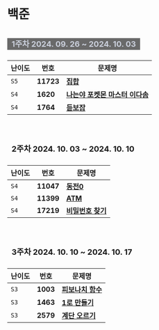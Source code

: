 # 백준
</br>

<div style="padding-bottom: 10">
    <span style="font-size: 18; font-weight: bold; color: #CACFDB; background-color: #696969; padding: 3 10">
    1주차 2024. 09. 26 ~ 2024. 10. 03
    </span>
</div>

| 난이도 | 번호 | 문제명 |
|---|---|---|
| `S5`   | **11723** | [**집합**](https://www.acmicpc.net/problem/11723) |
| `S4` | **1620** | [**나는야 포켓몬 마스터 이다솜**](https://www.acmicpc.net/problem/1620) |
| `S4` | **1764** | [**듣보잡**](https://www.acmicpc.net/problem/1764) |

</br></br>

<div style="padding-bottom: 10">
    <span style="font-size: 18; font-weight: bold; padding: 3 10;">
    2주차 2024. 10. 03 ~ 2024. 10. 10
    </span>
</div>

| 난이도 | 번호 | 문제명 |
|---|---|---|
| `S4`   | **11047** | [**동전0**](https://www.acmicpc.net/problem/11047) |
| `S4` | **11399** | [**ATM**](https://www.acmicpc.net/problem/11399) |
| `S4` | **17219** | [**비밀번호 찾기**](https://www.acmicpc.net/problem/17219) |

</br></br>

<div style="padding-bottom: 10">
    <span style="font-size: 18; font-weight: bold; padding: 3 10;">
    3주차 2024. 10. 10 ~ 2024. 10. 17
    </span>
</div>

| 난이도 | 번호 | 문제명 |
|---|---|---|
| `S3`   | **1003** | [**피보나치 함수**](https://www.acmicpc.net/problem/1003) |
| `S3` | **1463** | [**1로 만들기**](https://www.acmicpc.net/problem/1463) |
| `S3` | **2579** | [**계단 오르기**](https://www.acmicpc.net/problem/2579) |
